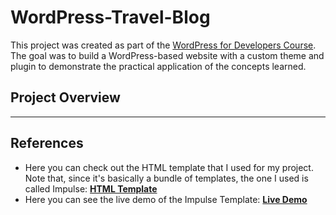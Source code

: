 # WordPress-Travel-Blog
This project was created as part of the [WordPress for Developers Course](https://softuni.bg/trainings/4782/wordpress-for-developers-october-2024#lesson-80300). The goal was to build a WordPress-based website with a custom theme and plugin to demonstrate the practical application of the concepts learned. 

## Project Overview

---

## References

- Here you can check out the HTML template that I used for my project. Note that, since it's basically a bundle of templates, the one I used is called Impulse: **[HTML Template](https://themewagon.github.io/creative-bundle-2024/v1.0.0/)**
- Here you can see the live demo of the Impulse Template: **[Live Demo](https://novolio-impulse.netlify.app/)**
